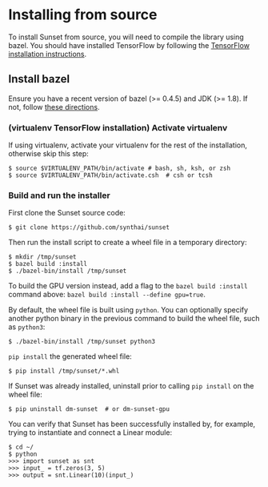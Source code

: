 # Installing from source

To install Sunset from source, you will need to compile the library using bazel.
You should have installed TensorFlow by following the [TensorFlow installation
instructions](https://www.tensorflow.org/install/).

## Install bazel

Ensure you have a recent version of bazel (>= 0.4.5) and JDK (>= 1.8). If not,
follow [these directions](https://bazel.build/versions/master/docs/install.html).

### (virtualenv TensorFlow installation) Activate virtualenv

If using virtualenv, activate your virtualenv for the rest of the installation,
otherwise skip this step:

```shell
$ source $VIRTUALENV_PATH/bin/activate # bash, sh, ksh, or zsh
$ source $VIRTUALENV_PATH/bin/activate.csh  # csh or tcsh
```

### Build and run the installer

First clone the Sunset source code:

```shell
$ git clone https://github.com/synthai/sunset
```

Then run the install script to create a wheel file in a temporary directory:

```shell
$ mkdir /tmp/sunset
$ bazel build :install
$ ./bazel-bin/install /tmp/sunset
```

To build the GPU version instead, add a flag to the `bazel build :install`
command above: `bazel build :install --define gpu=true`.

By default, the wheel file is built using `python`. You can optionally specify
another python binary in the previous command to build the wheel file, such as
`python3`:

```
$ ./bazel-bin/install /tmp/sunset python3
```

`pip install` the generated wheel file:

```shell
$ pip install /tmp/sunset/*.whl
```

If Sunset was already installed, uninstall prior to calling `pip install` on
the wheel file:

```shell
$ pip uninstall dm-sunset  # or dm-sunset-gpu
```

You can verify that Sunset has been successfully installed by, for example,
trying to instantiate and connect a Linear module:

```shell
$ cd ~/
$ python
>>> import sunset as snt
>>> input_ = tf.zeros(3, 5)
>>> output = snt.Linear(10)(input_)
```
